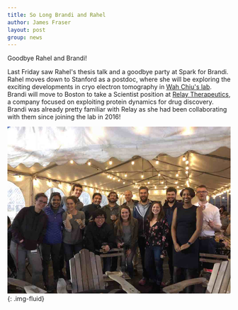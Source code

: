 ```yaml
---
title: So Long Brandi and Rahel
author: James Fraser
layout: post
group: news
---
```


Goodbye Rahel and Brandi!

Last Friday saw Rahel's thesis talk and a goodbye party at Spark for Brandi. Rahel moves down to Stanford as a postdoc, where she will be exploring the exciting developments in cryo electron tomography in [Wah Chiu's lab](https://profiles.stanford.edu/wah-chiu). Brandi will move to Boston to take a Scientist position at [Relay Therapeutics](http://relaytx.com/), a company focused on exploiting protein dynamics for drug discovery. Brandi was already pretty familiar with Relay as she had been collaborating with them since joining the lab in 2016!

![So long!](/static/img/news/brandi_rahel.jpg "So long!"){: .img-fluid}